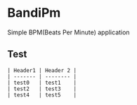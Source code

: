 # BandiPm
Simple BPM(Beats Per Minute) application
## Test
	| Header1 | Header 2 |
	| ------- | -------- |
	| test0	  | test1    |
	| test2	  | test3    |
	| test4	  | test5    |
